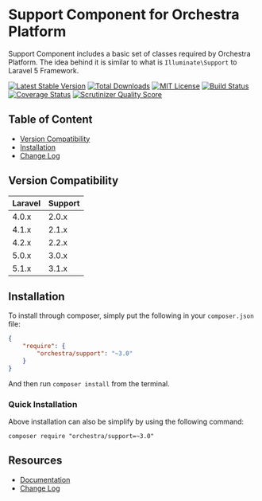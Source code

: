 Support Component for Orchestra Platform
==============

Support Component includes a basic set of classes required by Orchestra Platform. The idea behind it is similar to what is `Illuminate\Support` to Laravel 5 Framework.

[![Latest Stable Version](https://img.shields.io/github/release/orchestral/support.svg?style=flat)](https://packagist.org/packages/orchestra/support)
[![Total Downloads](https://img.shields.io/packagist/dt/orchestra/support.svg?style=flat)](https://packagist.org/packages/orchestra/support)
[![MIT License](https://img.shields.io/packagist/l/orchestra/support.svg?style=flat)](https://packagist.org/packages/orchestra/support)
[![Build Status](https://img.shields.io/travis/orchestral/support/3.1.svg?style=flat)](https://travis-ci.org/orchestral/support)
[![Coverage Status](https://img.shields.io/coveralls/orchestral/support/3.1.svg?style=flat)](https://coveralls.io/r/orchestral/support?branch=3.1)
[![Scrutinizer Quality Score](https://img.shields.io/scrutinizer/g/orchestral/support/3.1.svg?style=flat)](https://scrutinizer-ci.com/g/orchestral/support/)

## Table of Content

* [Version Compatibility](#version-compatibility)
* [Installation](#installation)
* [Change Log](http://orchestraplatform.com/docs/latest/components/support/changes#v3-1)

## Version Compatibility

Laravel    | Support
:----------|:----------
 4.0.x     | 2.0.x
 4.1.x     | 2.1.x
 4.2.x     | 2.2.x
 5.0.x     | 3.0.x
 5.1.x     | 3.1.x

## Installation

To install through composer, simply put the following in your `composer.json` file:

```json
{
	"require": {
		"orchestra/support": "~3.0"
	}
}
```

And then run `composer install` from the terminal.

### Quick Installation

Above installation can also be simplify by using the following command:

	composer require "orchestra/support=~3.0"

## Resources

* [Documentation](http://orchestraplatform.com/docs/latest/components/support)
* [Change Log](http://orchestraplatform.com/docs/latest/components/support/changes#v3-0)

